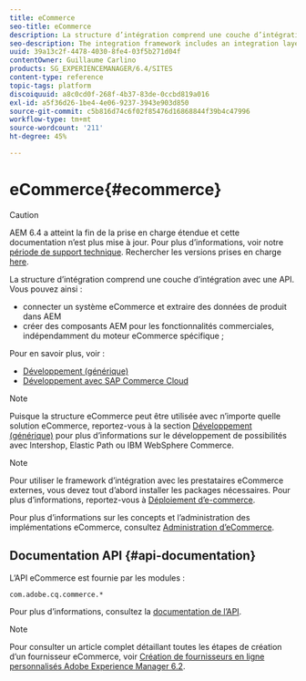 ```yaml
---
title: eCommerce
seo-title: eCommerce
description: La structure d’intégration comprend une couche d’intégration avec une API.
seo-description: The integration framework includes an integration layer with an API
uuid: 39a13c2f-4478-4030-8fe4-03f5b271d04f
contentOwner: Guillaume Carlino
products: SG_EXPERIENCEMANAGER/6.4/SITES
content-type: reference
topic-tags: platform
discoiquuid: a8c0cd0f-268f-4b37-83de-0ccbd819a016
exl-id: a5f36d26-1be4-4e06-9237-3943e903d850
source-git-commit: c5b816d74c6f02f85476d16868844f39b4c47996
workflow-type: tm+mt
source-wordcount: '211'
ht-degree: 45%

---
```


# eCommerce{#ecommerce}

>[!CAUTION]
>
>AEM 6.4 a atteint la fin de la prise en charge étendue et cette documentation n’est plus mise à jour. Pour plus d’informations, voir notre [période de support technique](https://helpx.adobe.com/fr/support/programs/eol-matrix.html). Rechercher les versions prises en charge [here](https://experienceleague.adobe.com/docs/?lang=fr).

La structure d’intégration comprend une couche d’intégration avec une API. Vous pouvez ainsi :

* connecter un système eCommerce et extraire des données de produit dans AEM
* créer des composants AEM pour les fonctionnalités commerciales, indépendamment du moteur eCommerce spécifique ;

Pour en savoir plus, voir :

* [Développement (générique)](/help/sites-developing/generic.md)
* [Développement avec SAP Commerce Cloud](/help/sites-developing/sap-commerce-cloud.md)

>[!NOTE]
>
>Puisque la structure eCommerce peut être utilisée avec n’importe quelle solution eCommerce, reportez-vous à la section [Développement (générique)](/help/sites-developing/generic.md) pour plus d’informations sur le développement de possibilités avec Intershop, Elastic Path ou IBM WebSphere Commerce.

>[!NOTE]
>
>Pour utiliser le framework d’intégration avec les prestataires eCommerce externes, vous devez tout d’abord installer les packages nécessaires. Pour plus d’informations, reportez-vous à [Déploiement d’e-commerce](/help/sites-deploying/ecommerce.md).
>
>Pour plus d’informations sur les concepts et l’administration des implémentations eCommerce, consultez [Administration d’eCommerce](/help/sites-administering/ecommerce.md).

## Documentation API {#api-documentation}

L’API eCommerce est fournie par les modules :

`com.adobe.cq.commerce.*`

Pour plus d’informations, consultez la [documentation de l’API](https://helpx.adobe.com/experience-manager/6-4/sites/developing/using/reference-materials/javadoc/index.html).

>[!NOTE]
>
>Pour consulter un article complet détaillant toutes les étapes de création d’un fournisseur eCommerce, voir [Création de fournisseurs en ligne personnalisés Adobe Experience Manager 6.2](https://helpx.adobe.com/experience-manager/using/ecommerce62.html).
